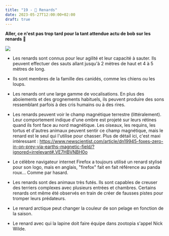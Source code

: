 ```yaml
---
title: "19 - 🦊 Renards"
date: 2023-05-27T12:00:00+02:00
draft: true
---
```


**Aller, ce n'est pas trop tard pour la tant attendue actu de bob sur les renards 🦊**

![](http://eliotkitty.e.l.pic.centerblog.net/o/d4363d67.jpg)

- Les renards sont connus pour leur agilité et leur capacité à sauter. Ils peuvent effectuer des sauts allant jusqu'à 2 mètres de haut et 4 à 5 mètres de long.

- Ils sont membres de la famille des canidés, comme les chiens ou les loups.  

- Les renards ont une large gamme de vocalisations. En plus des aboiements et des grognements habituels, ils peuvent produire des sons ressemblant parfois à des cris humains ou à des rires.

- Les renards peuvent voir le champ magnétique terrestre (littéralement). Leur comportement indique d'une ombre est projeté sur leurs rétines quand ils font face au nord magnétique. Les oiseaux, les requins, les tortus et d'autres animaux peuvent sentir ce champ magnétique, mais le renard est le seul qui l'utilise pour chasser. Plus de détail ici, c'est maxi intéressant : https://www.newscientist.com/article/dn19945-foxes-zero-in-on-prey-via-earths-magnetic-field/?ignored=irrelevant#.VE7HBVNBH0o  

- Le célèbre navigateur internet Firefox a toujours utilisé un renard stylisé pour son logo, mais en anglais, "firefox" fait en fait référence au panda roux... Comme par hasard.  

- Les renards sont des animaux très futés. Ils sont capables de creuser des terriers complexes avec plusieurs entrées et chambres. Certains renards ont même été observés en train de créer de fausses pistes pour tromper leurs prédateurs.

- Le renard arctique peut changer la couleur de son pelage en fonction de la saison.

- Le renard avec qui la lapine doit faire équipe dans zootopia s'appel Nick Wilde.
